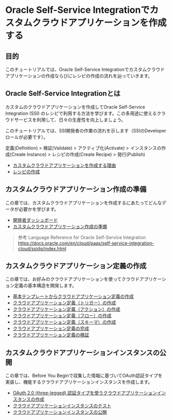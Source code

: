 # Oracle Self-Service Integrationでカスタムクラウドアプリケーションを作成する

## 目的

このチュートリアルでは、Oracle Self-Service Integrationでカスタムクラウドアプリケーションの作成ならびにレシピの作成の流れを辿っていきます。

## Oracle Self-Service Integrationとは

カスタムのクラウドアプリケーションを作成してOracle Self-Service Integration (SSI) のレシピで利用する方法を学びます。この多用途に使えるクラウドサービスを利用して、日々の生産性を向上しましょう。

このチュートリアルでは、SSI開発者の作業の流れを示します（SSIのDeveloperロールが必要です）。

定義(Definition) > 検証(Validate) > アクティブ化(Activate) > インスタンスの作成(Create Instance) > レシピの作成(Create Recipe) > 発行(Publish)

- [カスタムクラウドアプリケーションを作成する理由](CustomCloudApp_1_1.md)
- [レシピの作成](CustomCloudApp_1_2.md)

## カスタムクラウドアプリケーション作成の準備

この章では、カスタムクラウドアプリケーションを作成するにあたってどんなデータが必要かを学びます。

- [開発者ダッシュボード](CustomCloudApp_2_1.md)
- [カスタムクラウドアプリケーション作成の準備](CustomCloudApp_2_2.md)

> 参考
> Language Reference for Oracle Self-Service Integration<br/>https://docs.oracle.com/en/cloud/paas/self-service-integration-cloud/ssidg/index.html

## カスタムクラウドアプリケーション定義の作成

この章では、お好みのクラウドアプリケーションを使ってクラウドアプリケーション定義の基本構造を開発します。

- [基本テンプレートからクラウドアプリケーション定義の作成](CustomCloudApp_3_1.md)
- [クラウドアプリケーション定義（トリガー）の作成](CustomCloudApp_3_2.md)
- [クラウドアプリケーション定義（アクション）の作成](CustomCloudApp_3_3.md)
- [クラウドアプリケーション定義（フロー）の作成](CustomCloudApp_3_4.md)
- [クラウドアプリケーション定義（スキーマ）の作成](CustomCloudApp_3_5.md)
- [クラウドアプリケーション定義の完成](CustomCloudApp_3_6.md)
- [クラウドアプリケーション定義の検証](CustomCloudApp_3_7.md)

## カスタムクラウドアプリケーションインスタンスの公開

この章では、Before You Beginで収集した情報に基づいてOAuth認証タイプを実装し、機能するクラウドアプリケーションインスタンスを作成します。

- [OAuth 2.0 (three-legged) 認証タイプを使うクラウドアプリケーションインスタンスの作成](CustomCloudApp_4_1.md)
- [クラウドアプリケーションインスタンスのテスト](CustomCloudApp_4_2.md)
- [クラウドアプリケーションインスタンスの公開](CustomCloudApp_4_3.md)
